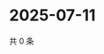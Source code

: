 # 2025-07-11

共 0 条

<!-- BEGIN ZHIHUQUESTIONS -->
<!-- 最后更新时间 Fri Jul 11 2025 19:11:00 GMT+0800 (China Standard Time) -->

<!-- END ZHIHUQUESTIONS -->
